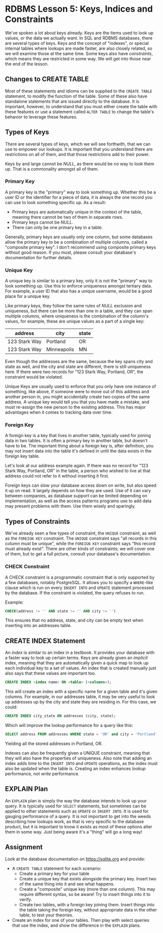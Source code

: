 # RDBMS Lesson 5: Keys, Indices and Constraints

We've spoken a lot about keys already. Keys are the items used to look up values, or the data we actually want. In SQL and RDBMS databases, there are several types of keys. Keys and the concept of "indexes", or special internal tables where lookups are made faster, are also closely related, so we will examine those at the same time. Some keys also have _constraints_, which means they are restricted in some way. We will get into those near the end of the lesson.

## Changes to CREATE TABLE

Most of these statements and idioms can be supplied to the `CREATE TABLE` statement, to modify the function of the table. Some of these also have standalone statements that are issued directly to the database. It is important, however, to understand that you must either create the table with these features or use a statement called `ALTER TABLE` to change the table's behavior to leverage these features.

## Types of Keys

There are several types of keys, which we will see forthwith, that we can use to empower our lookups. It is important that you understand there are restrictions on all of them, and that those restrictions add to their power.

Keys by and large cannot be _NULL_, as there would be no way to look them up. That is a commonality amongst all of them.

### Primary Key

A primary key is the "primary" way to look something up. Whether this be a user ID or the identifier for a piece of data, it is always the one record you can use to look something specific up. As a result:

-   Primary keys are automatically unique in the context of the table, meaning there cannot be two of them in separate rows.
-   Primary keys cannot be _NULL_.
-   There can only be one primary key in a table.

Generally, primary keys are usually only one column, but some databases allow the primary key to be a combination of multiple columns, called a "composite primary key". I don't recommend using composite primary keys without good reason. If you must, please consult your database's documentation for further details.

### Unique Key

A unique key is similar to a primary key, only it is not the "primary" way to look something up. Use this to enforce uniqueness amongst tertiary data. For example, a user ID that also has a unique username, would be a good place for a unique key.

Like primary keys, they follow the same rules of _NULL_ exclusion and uniqueness, but there can be more than one in a table, and they can span multiple columns, where uniqueness is the combination of the column's values, for example, these are unique values as a part of a single key:

| address       | city        | state |
| ------------- | ----------- | ----- |
| 123 Stark Way | Portland    | OR    |
| 123 Stark Way | Minneapolis | MN    |

Even though the addresses are the same, because the key spans city and state as well, and the city and state are different, there is still uniqueness here. If there were two records for "123 Stark Way, Portland, OR", the constraint would be violated.

Unique Keys are usually used to enforce that you only have one instance of something, like above, if someone were to move out of this address and another person in, you might accidentally create two copies of the same address. A unique key would tell you that you have made a mistake, and must re-assign the new person to the existing address. This has major advantages when it comes to tracking data over time.

### Foreign Key

A foreign key is a key that lives in another table, typically used for joining data in two tables. It is often a primary key in another table, but doesn't have to be. The important thing about a foreign key is, after definition, you may not insert data into the table it's defined in until the data exists in the foreign key table.

Let's look at our address example again. If there was no record for "123 Stark Way, Portland, OR" in the table, a person who wished to live at that address could not refer to it without inserting it first.

Foreign keys can slow your database access down on write, but also speed it up on read. It largely depends on how they are used. Use of it can vary between companies, as database support can be limited depending on implementation, as well as the access patterns programs use to add data may present problems with them. Use them wisely and sparingly.

## Types of Constraints

We've already seen a few types of constraint, the `UNIQUE` constraint, as well as the `FOREIGN KEY` constraint. The `UNIQUE` constraint says "all records in this column must be unique", while the `FOREIGN KEY` constraint says "this record must already exist". There are other kinds of constraints; we will cover one of them, but to get a full picture, consult your database's documentation.

### CHECK Constraint

A CHECK constraint is a programmatic constraint that is only supported by a few databases, notably PostgreSQL. It allows you to specify a `WHERE`-like clause which is run on every `INSERT INTO` and `UPDATE` statement processed by the database. If the constraint is violated, the query refuses to run.

Example:

```sql
CHECK(address != '' AND state != '' AND city != '')
```

This ensures that no address, state, and city can be empty text when inserting into an addresses table.

## CREATE INDEX Statement

An _index_ is similar to an index in a textbook. It provides your database with a faster way to look up certain terms. Keys are already given an _implicit_ index, meaning that they are automatically given a quick map to look up each individual key to a set of values. An index that is created manually just also says that these values are important too.

```sql
CREATE INDEX <index name> ON <table> (<columns>);
```

This will create an index with a specific name for a given table and it's given columns. For example, in our addresses table, it may be very useful to look up addresses up by the city and state they are residing in. For this case, we could:

```sql
CREATE INDEX city_state ON addresses (city, state);
```

Which will improve the lookup performance for a query like this:

```sql
SELECT address FROM addresses WHERE state = 'OR' and city = 'Portland';
```

Yielding all the stored addresses in Portland, OR.

Indexes can also be frequently given a UNIQUE constraint, meaning that they will also have the properties of uniqueness. Also note that adding an index adds time to the `INSERT INTO` and `UPDATE` operations, as the index must also be updated when the table is. Creating an index enhances _lookup_ performance, not _write_ performance.

## EXPLAIN Plan

An `EXPLAIN` plan is simply the way the database intends to look up your query. It is typically used for `SELECT` statements, but sometimes can be applied to other statements such as `UPDATE` or `INSERT INTO`. It is used for gauging performance of a query. It is not important to get into the weeds describing how lookups work, as that is very specific to the database product, but it is important to know it exists as most of these options alter them in some way. Just being aware it's a "thing" will go a long way!

## Assignment

Look at the database documentation on https://sqlite.org and provide:

-   A `CREATE TABLE` statement for each scenario:
    -   Create a primary key for your table
    -   Create a unique key that exists alongside the primary key. Insert two of the same thing into it and see what happens.
    -   Create a "composite" unique key (more than one column). This may require different syntax, so be aware! Try to insert things into it to verify.
    -   Create two tables, with a foreign key joining them. Insert things into the table taking the foreign key, without appropriate data in the other table, to test your theories.
-   Create an index for one of your tables. Then play with select queries that use the index, and show the difference in the `EXPLAIN` plans.

